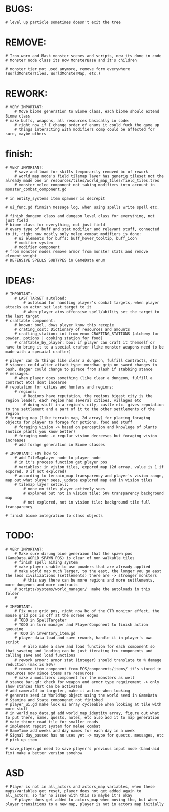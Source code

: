 # BUGS:
	# level up particle sometimes doesn't exit the tree

# REMOVE:
	# Iron_worm and Mask monster scenes and scripts, now its done in code
	# Monster node class its now MonsterBase and it's children

	# monster tier not used anymore, remove form everywhere (WorldMonsterTiles, WorldMonsterMap, etc.)

# REWORK:
	# VERY IMPORTANT:
		# Move biome generation to Biome class, each biome should extend Biome class
	# make buffs, weapons, all resources basically in code:
		# right now if I change order of enums it could fuck the game up
		# things interacting with modifiers comp could be affected for sure, maybe others
	

# finish:
	# VERY IMPORTANT:
		# save and load for skills temporarily removed bc of rework
		# world_map node's field tilemap layer has generig tileset not the already made one in resources/tiles/world_map_tiles/field_tiles.tres
		# monster melee component not taking modifiers into account in monster_combat_component.gd

	# in entity_systems item spawner is decrepit

	# ui_func.gd finnish message log, when using spells write spell etc.

	# finish dungeon class and dungeon level class for everything, not just field
	# biome class for everything, not just field
	# every type of buff and stat modifier and relevant stuff, connected to it, right now mostly only melee combat modifiers is done:
		# ui elements for buffs: buff_hover_tooltip, buff_icon
		# modifier system
		# modifier component
	# from monster nodes remove armor from monster stats and remove element weight
	# DEFENSIVE SPELLS SUBTYPES in GameData enum 
	


# IDEAS:
	# IMPORTANT:
		# LAST TARGET autoload:
			# autoload for handling player's combat targets, when player attacks an actor set last target to it
			# when player aims offensive spell/ability set the target to the last target
	# craftable component:
		# known: bool, dows player know this recepie
		# crating_cost: Dictionary of resources and amounts
		# crafting_station: int from enum CRAFTING_STATIONS (alchemy for powder, potions | cooking station for food)
		# craftable_by_player: bool if player can craft it themself or have to bring it to a special crafter (like monster weapons need to be made with a specaial crafter)

	# player can do things like clear a dungeon, fulfill contracts, etc 
	# stances could alter attack type: mordhau grip on sword changes to bash, dagger could change to pirece from slash if stabbing stance
	# messages:
		# when player does something (like clear a dungeon, fulfill a contract etc) dont incearse
	# reputation for cities and hunters and regions:
		# regions:
			# Regions have reputation, the regions bigest city is the region leader, each region has several citioes, villages etc
			# doing stuff in a region's city, castle etc. gives reputation to the settlement and a part of it to the other settlements of the region
	# foraging map (like terrain map, 2d array) for placing foraging objects for player to forage for potions, food and stuff
		# foraging vision -> based on perception and knowlege of plants (notice plants you know better)
		# foraging mode -> regular vision decreeses but foraging vision increases
		# add forage generation in Biome classes 

	# IMPORTANT: FOV how to
		# add TileMapLayer node to player node
		# in it's process function get player pos
		# variables: in vision tiles, expored_map (2d array, value is 1 if expored, 0 if not explored)
		# according to terrain_map transparency and player's vision range, map out what player sees, update explored map and in vision tiles
		# tilemap layer setcell:
			# none on tiles player actively sees
			# explored but not in vision tile: 50% transparency background map
			# not explored, not in vision tile: background tile full transparency

	# finish biome integration to class objects

# TODO:
	# VERY IMPORTANT:
		# Make sure dirung bioe generaion that the spawn pos (GameData.WORLD_SPAWN_POS) is clear of non walkable tiles
		# finish spell aiming system
		# make player unable to use powders that are already applied
		# make world map much larger, to the east, the longer you go east the less civilizations (settlements) there are -> stronger monsters
			# this way there can be more regions and more settlements, more dungeons and more contracts
		# scripts/systems/world_manager/  make the autoloads in this folder
		# 

	# IMPORTANT:
		# Fix ouse grid pos, right now bc of the CTR monitor effect, the mouse grid pos is off at the screne edges
		# TODO in SpellTargeter 
		# TODO in turn manager and PlayerComponent to finish action queueing
		# TODO in inventory_item.gd
		# player data load and save rework, handle it in player's own script
			# also make a save and load function for each component so that saveing and loading can be just iterating tru components and calling save and load functions
		# rework armor: armor stat (integer) should translate to % damage reduction (max is 80%)
		# remove item component from ECS/components/items/ it's stored in resources now since items are resources
		# make a modifiers component for the monsters as well
	# stance_bar.gd: check for weapon and armor type requirement -> only show stances that can be activated
	# add camera2d to targeter, make it active when looking
	# generate seed in WorldMap object using the world seed in GameData
	# Stamina and State componenet not finished
	# player_ui.gd make look ui array cycleable when looking at tile with more stuff
	# in world_map_data.gd add world_map_identity array, figure out what to put there, name, quests, notes, etc also add it to map generation
	# make thiner road tile for smaller roads
	# implement repost system for melee combat
	# GameTime add weeks and day names for each day in a week
	# Signal day_passed has no uses yet -> maybe for quests, messages, etc
	# pick up item
	
	# save_player.gd need to save player's previous input mode (band-aid fix) make a better version somehow






# ASD

	# Player is not in all_actors and actors_map variables, when these maps/variables get reset, player does not get added again to all_actors, so far no issue with this so maybe it's okay
		# player does get added to actors_map when moving tho, but when player transitions to a new map, player is not in actors map initially